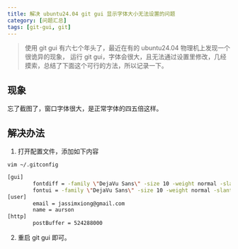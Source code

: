 ```yaml
---
title: 解决 ubuntu24.04 git gui 显示字体大小无法设置的问题
category: [问题汇总]
tags: [git-gui, git]
---
```


> 使用 git gui 有六七个年头了，最近在有的 ubuntu24.04 物理机上发现一个很诡异的现象， 运行 git gui，字体会很大，且无法通过设置里修改，几经摸索，总结了下面这个可行的方法，所以记录一下。

## 现象
忘了截图了，窗口字体很大，是正常字体的四五倍这样。

## 解决办法

1. 打开配置文件，添加如下内容

`vim ~/.gitconfig`

```bash
[gui]
        fontdiff = -family \"DejaVu Sans\" -size 10 -weight normal -slant roman -underline 0 -overstrike 0
        fontui = -family \"DejaVu Sans\" -size 10 -weight normal -slant roman -underline 0 -overstrike 0
[user]
        email = jassimxiong@gmail.com
        name = aurson
[http]
        postBuffer = 524288000
```
2. 重启 git gui 即可。
